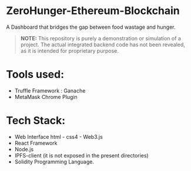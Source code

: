 # ZeroHunger-Ethereum-Blockchain
 A Dashboard that bridges the gap between food wastage and hunger.


> **NOTE:** This repository is purely a demonstration or simulation of a project.  The actual integrated backend code has not been revealed, as it is intended for proprietary purpose.

# Tools used:

 - Truffle Framework : Ganache
 - MetaMask Chrome Plugin

# Tech Stack:

 - Web Interface html - css4 - Web3.js
 - React Framework
 - Node.js
 - IPFS-client (it is not exposed in the present directories)
 - Solidity Programming Language.
